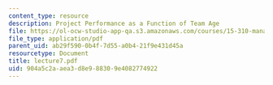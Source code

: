 ```yaml
---
content_type: resource
description: Project Performance as a Function of Team Age
file: https://ol-ocw-studio-app-qa.s3.amazonaws.com/courses/15-310-managerial-psychology-laboratory-spring-2003/904a5c2aaea3d8e988309e4082774922_lecture7.pdf
file_type: application/pdf
parent_uid: ab29f590-0b4f-7d55-a0b4-21f9e431d45a
resourcetype: Document
title: lecture7.pdf
uid: 904a5c2a-aea3-d8e9-8830-9e4082774922
---
```

